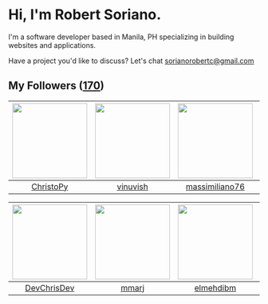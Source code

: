 # Hi, I'm Robert Soriano.
I'm a software developer based in Manila, PH specializing in building websites and applications.

Have a project you'd like to discuss?
Let's chat <a href="mailto:=sorianorobertc@gmail.com?Subject=Hello" target="_top">sorianorobertc@gmail.com</a>

## My Followers ([170](https://github.com/sorxrob?tab=followers))

| <img src="https://avatars2.githubusercontent.com/u/29243790?v=4" width="150" height="150" /> | <img src="https://avatars3.githubusercontent.com/u/8534697?v=4" width="150" height="150" /> | <img src="https://avatars0.githubusercontent.com/u/10572709?v=4" width="150" height="150" /> | <img src="https://avatars3.githubusercontent.com/u/29753105?v=4" width="150" height="150" /> |
| :------------------------------------------------------------------------------------------: | :-----------------------------------------------------------------------------------------: | :------------------------------------------------------------------------------------------: | :------------------------------------------------------------------------------------------: |
|                           [ChristoPy](https://github.com/ChristoPy)                          |                           [vinuvish](https://github.com/vinuvish)                           |                      [massimiliano76](https://github.com/massimiliano76)                     |                             [DYLAAAN](https://github.com/DYLAAAN)                            |

| <img src="https://avatars2.githubusercontent.com/u/40389722?v=4" width="150" height="150" /> | <img src="https://avatars3.githubusercontent.com/u/5959265?v=4" width="150" height="150" /> | <img src="https://avatars1.githubusercontent.com/u/29690231?v=4" width="150" height="150" /> | <img src="https://avatars3.githubusercontent.com/u/25354278?v=4" width="150" height="150" /> |
| :------------------------------------------------------------------------------------------: | :-----------------------------------------------------------------------------------------: | :------------------------------------------------------------------------------------------: | :------------------------------------------------------------------------------------------: |
|                         [DevChrisDev](https://github.com/DevChrisDev)                        |                              [mmarj](https://github.com/mmarj)                              |                           [elmehdibm](https://github.com/elmehdibm)                          |                             [Lloyd29](https://github.com/Lloyd29)                            |